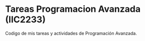 # Tareas Programacion Avanzada (IIC2233)

Codigo de mis tareas y actividades de Programación Avanzada.
